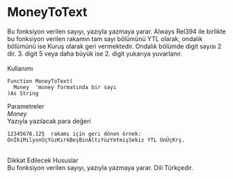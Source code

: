 # MoneyToText

Bu fonksiyon verilen sayıyı, yazıyla yazmaya yarar. Always Rel394 ile birlikte bu fonksiyon verilen rakamın tam sayı bölümünü YTL olarak, ondalık bölümünü ise Kuruş olarak geri vermektedir. Ondalık bölümde digit sayısı 2 dir. 3. digit 5 veya daha büyük ise 2. digit yukarıya yuvarlanır.\
\
Kullanımı

```
Function MoneyToText(
  Money  'money formatında bir sayı
)As String
```

Parametreler\
_Money_\
Yazıyla yazılacak para değeri

```
12345678.125  rakamı için geri dönen örnek:
OnİkiMilyonÜçYüzKırkBeşBinAltıYüzYetmişSekiz YTL OnÜçKrş.
```

\
Dikkat Edilecek Hususlar\
Bu fonksiyon verilen sayıyı, yazıyla yazmaya yarar. Dili Türkçedir.
